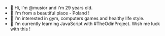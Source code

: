 - 👋 Hi, I’m @musior and i'm 29 years old.
- 👋 I'm from a beautiful place - Poland !
- 👀 I’m interested in gym, computers games and healthy life style.
- 🌱 I’m currently learning JavaScript with #TheOdinProject. Wish me luck with this !


<!---
musior/musior is a ✨ special ✨ repository because its `README.md` (this file) appears on your GitHub profile.
You can click the Preview link to take a look at your changes.
--->
